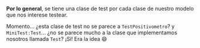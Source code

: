 **Por lo general**, se tiene una clase de test por cada clase de nuestro modelo que nos interese testear. 

Momento... ¿esta clase de test no se parece a `TestPositivometro`? y `MiniTest:Test`... ¿no se parece mucho a la clase que implementamos nosotros llamada `Test`? ¡Si! Era la idea :smile: